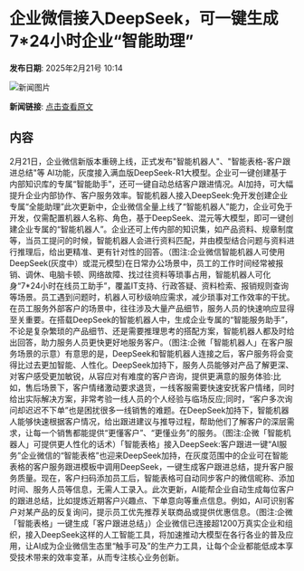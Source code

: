 # 企业微信接入DeepSeek，可一键生成7*24小时企业“智能助理”

**发布日期**: 2025年2月21号 10:14

![新闻图片](https://pic.chinaz.com/picmap/thumb/202003142203259078_2.jpg)

**新闻链接**: [点击查看原文](https://www.aibase.com/zh/news/15582)

## 内容

2月21日，企业微信新版本重磅上线，正式发布"智能机器人"、"智能表格-客户跟进总结"等 AI功能，灰度接入满血版DeepSeek-R1大模型。企业可一键创建基于内部知识库的专属“智能助手”，还可一键自动总结客户跟进情况。AI加持，可大幅提升企业内部协作、客户服务效率。智能机器人接入DeepSeek:免开发创建企业专属“全能助理”此次更新中，企业微信全量上线了“智能机器人”能力，企业可免于开发，仅需配置机器人名称、角色，基于DeepSeek、混元等大模型，即可一键创建企业专属的“智能机器人”。企业还可上传内部的知识集，如产品资料、规章制度等，当员工提问的时候，智能机器人会进行资料匹配，并由模型结合问题与资料进行推理后，给出更精准、更有针对性的回答。（图注:企业微信智能机器人可使用DeepSeek(灰度中）或混元模型)在日常办公场景中，员工的工作时间经常被报销、调休、电脑卡顿、网络故障、找过往资料等琐事占用，智能机器人可化身“7*24小时在线员工助手”，覆盖IT支持、行政答疑、资料检索、报销规则查询等场景。员工遇到问题时，机器人可秒级响应需求，减少琐事对工作效率的干扰。在员工服务外部客户的场景中，往往涉及大量产品细节，服务人员的快速响应显得至关重要。在搭载DeepSeek的智能机器人中，生成企业专属的“智能服务助手”，不论是复杂繁琐的产品细节、还是需要推理思考的搭配方案，智能机器人都及时给出回答，助力服务人员更快更好地服务客户。（图注:企微「智能机器人」在客户服务场景的示意）有意思的是，DeepSeek和智能机器人连接之后，客户服务将会变得比过去更加智能、人性化。DeepSeek加持下，服务人员能够对产品了解更深、对客户感受更加敏锐，从容应对有难度的客户咨询，提供更满意的服务体验:比如，售后场景下，客户情绪激动要求退货，一线客服需要快速安抚客户情绪，同时给出实际解决方案，非常考验一线人员的个人经验与临场反应;同时，“客户多次询问却迟迟不下单”也是困扰很多一线销售的难题。在DeepSeek加持下，智能机器人能够快速根据客户情况，给出跟进建议与推导过程，帮助他们了解客户的深层需求，让每一个销售都能提供“更懂客户”、“更懂业务”的服务。（图注:企微「智能机器人」可提供更人性化的话术）「智能表格」接入DeepSeek:客户跟进一键“AI服务”企业微信的“智能表格”也迎来DeepSeek加持，在灰度范围中的企业可在智能表格的客户服务跟进模板中调用DeepSeek，一键生成客户跟进总结，提升客户服务质量。现在，客户扫码添加员工后，智能表格可自动同步客户的微信昵称、添加时间、服务人员等信息，无需人工录入。此次更新，AI能帮企业自动生成每位客户的跟进总结，比如提炼近期客户兴趣点、下单意向等重点信息。例如，AI可识别客户对某产品的反复询问，提示员工优先推荐关联商品或提供优惠信息。（图注:企微「智能表格」一键生成「客户跟进总结」）企业微信已连接超1200万真实企业和组织，接入DeepSeek这样的人工智能工具，将加速推动大模型在各行各业的普及应用，让AI成为企业微信生态里“触手可及”的生产力工具，让每个企业都能低成本享受技术带来的效率变革，从而专注核心业务创新。

